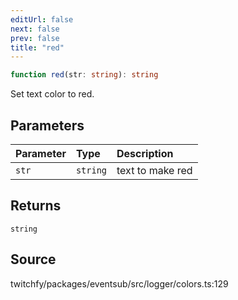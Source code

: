 ```yaml
---
editUrl: false
next: false
prev: false
title: "red"
---
```


```ts
function red(str: string): string
```

Set text color to red.

## Parameters

| Parameter | Type | Description |
| :------ | :------ | :------ |
| `str` | `string` | text to make red |

## Returns

`string`

## Source

twitchfy/packages/eventsub/src/logger/colors.ts:129
